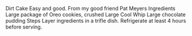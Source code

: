 Dirt Cake
Easy and good. From my good friend Pat Meyers
Ingredients
Large package of Oreo cookies, crushed
Large Cool Whip
Large chocolate pudding
Steps
Layer ingredients in a trifle dish. Refrigerate at least 4 hours before serving.
